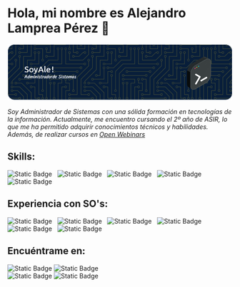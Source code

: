 # Hola, mi nombre es Alejandro Lamprea Pérez 👋  
![Header](./header.png)



*Soy Administrador de Sistemas con una sólida formación en tecnologías de la información. Actualmente, me encuentro cursando el 2º año de ASIR, lo que me ha permitido adquirir conocimientos técnicos y habilidades. Además, de realizar cursos en [Open Webinars](https://openwebinars.net)*

## Skills: 
![Static Badge](https://img.shields.io/badge/Markdown-000000?style=for-the-badge&logo=markdown&logoColor=white)&nbsp;&nbsp;
![Static Badge](https://img.shields.io/badge/CSS3-1572B6?style=for-the-badge&logo=css3&logoColor=white)&nbsp;&nbsp;
![Static Badge](https://img.shields.io/badge/HTML5-E34F26?style=for-the-badge&logo=html5&logoColor=white)&nbsp;&nbsp;
![Static Badge](https://img.shields.io/badge/Hugo-FF4088?style=for-the-badge&logo=hugo&logoColor=white)&nbsp;&nbsp;
![Static Badge](https://img.shields.io/badge/Wordpress-21759B?style=for-the-badge&logo=wordpress&logoColor=white)

## Experiencia con SO's:  
![Static Badge](https://img.shields.io/badge/Debian-A81D33?style=for-the-badge&logo=debian&logoColor=white)&nbsp;&nbsp;
![Static Badge](https://img.shields.io/badge/Kali_Linux-557C94?style=for-the-badge&logo=kali-linux&logoColor=white)&nbsp;&nbsp;
![Static Badge](https://img.shields.io/badge/Linux-FCC624?style=for-the-badge&logo=linux&logoColor=black)&nbsp;&nbsp;
![Static Badge](https://img.shields.io/badge/mac%20os-000000?style=for-the-badge&logo=apple&logoColor=white)&nbsp;&nbsp;
![Static Badge](https://img.shields.io/badge/Ubuntu-E95420?style=for-the-badge&logo=ubuntu&logoColor=white)&nbsp;&nbsp;
![Static Badge](https://img.shields.io/badge/Windows-0078D6?style=for-the-badge&logo=windows&logoColor=white)

## Encuéntrame en:  
![Static Badge](https://img.shields.io/badge/Discord-7289DA?style=for-the-badge&logo=discord&logoColor=white)
![Static Badge](https://img.shields.io/badge/elepe__-blue?style=for-the-badge&color=%237289da)  
![Static Badge](https://img.shields.io/badge/Gmail-D14836?style=for-the-badge&logo=gmail&logoColor=white)
![Static Badge](https://img.shields.io/badge/alejandrolampreaperez%40gmail.com-red?style=for-the-badge&color=%23d14836)

